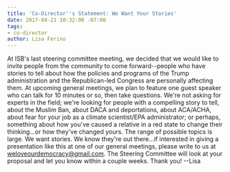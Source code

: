 ```yaml
---
title: 'Co-Director''s Statement: We Want Your Stories'
date: 2017-04-21 10:32:00 -07:00
tags:
- co-director
author: Lisa Ferino
---
```


At ISB's last steering committee meeting, we decided that we would like to invite people from the community to come forward--people who have stories to tell about how the policies and programs of the Trump administration and the Republican-led Congress are personally affecting them.  At upcoming general meetings, we plan to feature one guest speaker who can talk for 10 minutes or so, then take questions. We're not asking for experts in the field; we're looking for people with a compelling story to tell, about the Muslim Ban, about DACA and deportations, about ACA/ACHA, about fear for your job as a climate scientist/EPA administrator; or perhaps, something about how you've caused a relative in a red state to change their thinking...or how they've changed yours.  The range of possible topics is large.  We want stories.  We know they're out there...if interested in giving a presentation like this at one of our general meetings, please write to us at weloveourdemocracy@gmail.com.  The Steering Committee will look at your proposal and let you know within a couple weeks.  Thank you!  --Lisa